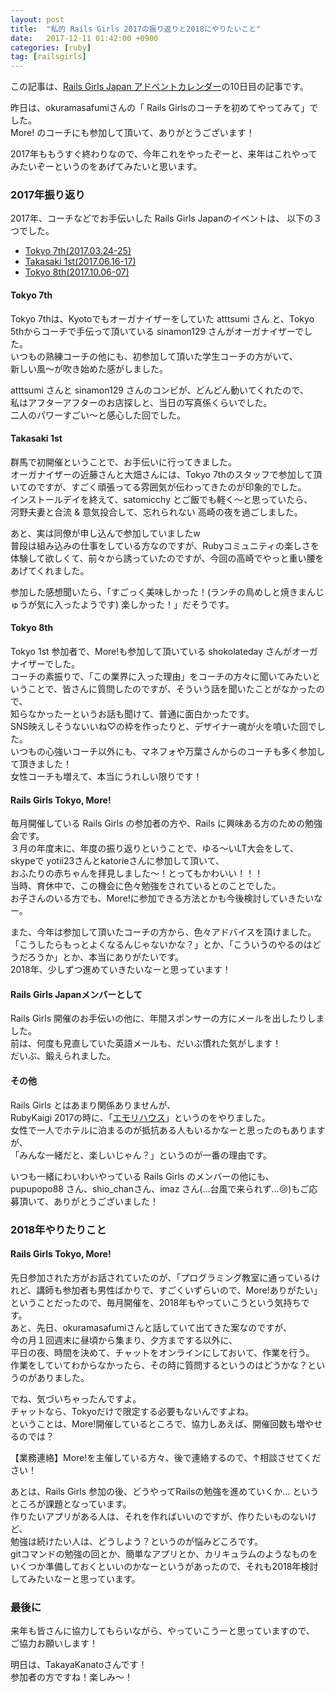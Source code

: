```yaml
---
layout: post
title:  "私的 Rails Girls 2017の振り返りと2018にやりたいこと"
date:   2017-12-11 01:42:00 +0900
categories: [ruby]
tag: [railsgirls]
---
```

この記事は、<a href="https://qiita.com/advent-calendar/2017/railsgirlsjapan" target="_blank">Rails Girls Japan アドベントカレンダー</a>の10日目の記事です。

昨日は、okuramasafumiさんの「 Rails Girlsのコーチを初めてやってみて」でした。  
More! のコーチにも参加して頂いて、ありがとうございます！

2017年ももうすぐ終わりなので、今年これをやったぞーと、来年はこれやってみたいぞーというのをあげてみたいと思います。

### 2017年振り返り

2017年、コーチなどでお手伝いした Rails Girls Japanのイベントは、
以下の３つでした。


- <a href="http://railsgirls.com/tokyo-2017-03-25.html" target="_blank">Tokyo 7th(2017.03.24-25)</a>
- <a href="http://railsgirls.com/takasaki" target="_blank">Takasaki 1st(2017.06.16-17)</a>
- <a href="http://railsgirls.com/tokyo" target="_blank">Tokyo 8th(2017.10.06-07)</a>

#### Tokyo 7th

Tokyo 7thは、Kyotoでもオーガナイザーをしていた atttsumi さん と、Tokyo 5thからコーチで手伝って頂いている sinamon129 さんがオーガナイザーでした。  
いつもの熟練コーチの他にも、初参加して頂いた学生コーチの方がいて、  
新しい風～が吹き始めた感がしました。

atttsumi さんと sinamon129 さんのコンビが、どんどん動いてくれたので、  
私はアフターアフターのお店探しと、当日の写真係くらいでした。  
二人のパワーすごい～と感心した回でした。

#### Takasaki 1st

群馬で初開催ということで、お手伝いに行ってきました。  
オーガナイザーの近藤さんと大畑さんには、Tokyo 7thのスタッフで参加して頂いてのですが、すごく頑張ってる雰囲気が伝わってきたのが印象的でした。  
インストールデイを終えて、satomicchy とご飯でも軽く～と思っていたら、  
河野夫妻と合流 &amp; 意気投合して、忘れられない 高崎の夜を過ごしました。  

あと、実は同僚が申し込んで参加していましたw  
普段は組み込みの仕事をしている方なのですが、Rubyコミュニティの楽しさを体験して欲しくて、前々から誘っていたのですが、今回の高崎でやっと重い腰をあげてくれました。

参加した感想聞いたら、「すごっく美味しかった！(ランチの鳥めしと焼きまんじゅうが気に入ったようです) 楽しかった！」だそうです。

#### Tokyo 8th

Tokyo 1st 参加者で、More!も参加して頂いている shokolateday さんがオーガナイザーでした。  
コーチの素振りで、「この業界に入った理由」をコーチの方々に聞いてみたいということで、皆さんに質問したのですが、そういう話を聞いたことがなかったので、  
知らなかったーというお話も聞けて、普通に面白かったです。  
SNS映えしそうないいね♡の枠を作ったりと、デザイナー魂が火を噴いた回でした。  
いつもの心強いコーチ以外にも、マネフォや万葉さんからのコーチも多く参加して頂きました！  
女性コーチも増えて、本当にうれしい限りです！

#### Rails Girls Tokyo, More!

毎月開催している Rails Girls の参加者の方や、Rails に興味ある方のための勉強会です。  
３月の年度末に、年度の振り返りということで、ゆる～いLT大会をして、  
skypeで yotii23さんとkatorieさんに参加して頂いて、  
おふたりの赤ちゃんを拝見しました～！とってもかわいい！！！  
当時、育休中で、この機会に色々勉強をされているとのことでした。   
お子さんのいる方でも、More!に参加できる方法とかも今後検討していきたいなー。

また、今年は参加して頂いたコーチの方から、色々アドバイスを頂けました。  
「こうしたらもっとよくなるんじゃないかな？」とか、「こういうのやるのはどうだろうか」とか、本当にありがたいです。  
2018年、少しずつ進めていきたいなーと思っています！

#### Rails Girls Japanメンバーとして

Rails Girls 開催のお手伝いの他に、年間スポンサーの方にメールを出したりしました。  
前は、何度も見直していた英語メールも、だいぶ慣れた気がします！  
だいぶ、鍛えられました。

#### その他

Rails Girls とはあまり関係ありませんが、  
RubyKaigi 2017の時に、「<a href="https://gist.github.com/emorima/33b944ea271c5e90e1e92d7f8597a86c" target="_blank">エモリハウス</a>」というのをやりました。  
女性で一人でホテルに泊まるのが抵抗ある人もいるかなーと思ったのもありますが、  
「みんな一緒だと、楽しいじゃん？」というのが一番の理由です。

いつも一緒にわいわいやっている Rails Girls のメンバーの他にも、  
pupupopo88 さん、shio_chanさん、imaz さん(...台風で来られず...😢)もご応募頂いて、ありがとうございました！

### 2018年やりたりこと

#### Rails Girls Tokyo, More!

先日参加された方がお話されていたのが、「プログラミング教室に通っているけれど、講師も参加者も男性ばかりで、すごくいずらいので、More!ありがたい」ということだったので、毎月開催を、2018年もやっていこうという気持ちです。  
あと、先日、okuramasafumiさんと話していて出てきた案なのですが、  
今の月１回週末に昼頃から集まり、夕方までする以外に、  
平日の夜、時間を決めて、チャットをオンラインにしておいて、作業を行う。  
作業をしていてわからなかったら、その時に質問するというのはどうかな？というのがありました。

でね、気づいちゃったんですよ。  
チャットなら、Tokyoだけで限定する必要もないんですよね。  
ということは、More!開催しているところで、協力しあえば、開催回数も増やせるのでは？

【業務連絡】More!を主催している方々、後で連絡するので、↑相談させてください！

あとは、Rails Girls 参加の後、どうやってRailsの勉強を進めていくか... というところが課題となっています。  
作りたいアプリがある人は、それを作ればいいのですが、作りたいものないけど、  
勉強は続けたい人は、どうしよう？というのが悩みどころです。   
gitコマンドの勉強の回とか、簡単なアプリとか、カリキュラムのようなものをいくつか準備しておくといいのかなーというがあったので、それも2018年検討してみたいなーと思っています。

### 最後に

来年も皆さんに協力してもらいながら、やっていこうーと思っていますので、  
ご協力お願いします！ 

明日は、TakayaKanatoさんです！  
参加者の方ですね！楽しみ～！ 
